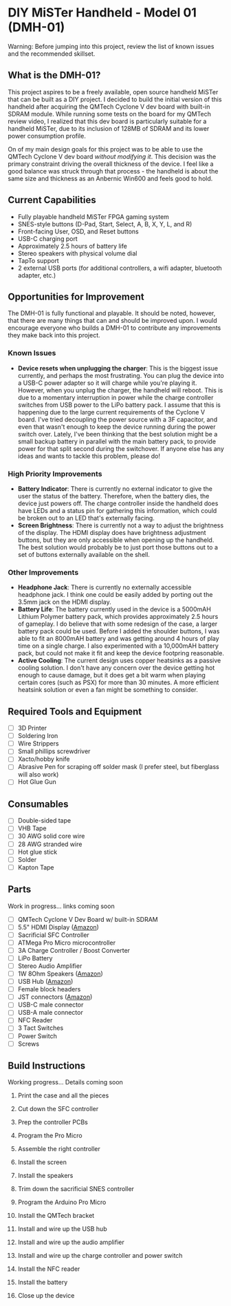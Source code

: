 # DIY MiSTer Handheld - Model 01 (DMH-01)
Warning: Before jumping into this project, review the list of known issues and the recommended skillset.

## What is the DMH-01?
This project aspires to be a freely available, open source handheld MiSTer that can be built as a DIY project. I decided to build the initial version of this handheld after acquiring the QMTech Cyclone V dev board with built-in SDRAM module. While running some tests on the board for my QMTech review video, I realized that this dev board is particularly suitable for a handheld MiSTer, due to its inclusion of 128MB of SDRAM and its lower power consumption profile.

On of my main design goals for this project was to be able to use the QMTech Cyclone V dev board _without modifying it_. This decision was the primary constraint driving the overall thickness of the device. I feel like a good balance was struck through that process - the handheld is about the same size and thickness as an Anbernic Win600 and feels good to hold.

## Current Capabilities
* Fully playable handheld MiSTer FPGA gaming system
* SNES-style buttons (D-Pad, Start, Select, A, B, X, Y, L, and R)
* Front-facing User, OSD, and Reset buttons
* USB-C charging port
* Approximately 2.5 hours of battery life
* Stereo speakers with physical volume dial
* TapTo support
* 2 external USB ports (for additional controllers, a wifi adapter, bluetooth adapter, etc.)

## Opportunities for Improvement
The DMH-01 is fully functional and playable. It should be noted, however, that there are many things that can and should be improved upon. I would encourage everyone who builds a DMH-01 to contribute any improvements they make back into this project.

### Known Issues
* **Device resets when unplugging the charger**: This is the biggest issue currently, and perhaps the most frustrating. You can plug the device into a USB-C power adapter so it will charge while you're playing it. However, when you unplug the charger, the handheld will reboot. This is due to a momentary interruption in power while the charge controller switches from USB power to the LiPo battery pack. I assume that this is happening due to the large current requirements of the Cyclone V board. I've tried decoupling the power source with a 3F capacitor, and even that wasn't enough to keep the device running during the power switch over. Lately, I've been thinking that the best solution might be a small backup battery in parallel with the main battery pack, to provide power for that split second during the switchover. If anyone else has any ideas and wants to tackle this problem, please do!

### High Priority Improvements
* **Battery Indicator**: There is currently no external indicator to give the user the status of the battery. Therefore, when the battery dies, the device just powers off. The charge controller inside the handheld does have LEDs and a status pin for gathering this information, which could be broken out to an LED that's externally facing.
* **Screen Brightness**: There is currently not a way to adjust the brightness of the display. The HDMI display does have brightness adjustment buttons, but they are only accessible when opening up the handheld. The best solution would probably be to just port those buttons out to a set of buttons externally available on the shell.

### Other Improvements
* **Headphone Jack**: There is currently no externally accessible headphone jack. I think one could be easily added by porting out the 3.5mm jack on the HDMI display.
* **Battery Life**: The battery currently used in the device is a 5000mAH Lithium Polymer battery pack, which provides approximately 2.5 hours of gameplay. I do believe that with some redesign of the case, a larger battery pack could be used. Before I added the shoulder buttons, I was able to fit an 8000mAH battery and was getting around 4 hours of play time on a single charge. I also experimented with a 10,000mAH battery pack, but could not make it fit and keep the device footpring reasonable.
* **Active Cooling**: The current design uses copper heatsinks as a passive cooling solution. I don't have any concern over the device getting hot enough to cause damage, but it does get a bit warm when playing certain cores (such as PSX) for more than 30 minutes. A more efficient heatsink solution or even a fan might be something to consider.

## Required Tools and Equipment
- [ ] 3D Printer
- [ ] Soldering Iron
- [ ] Wire Strippers
- [ ] Small phillips screwdriver
- [ ] Xacto/hobby knife
- [ ] Abrasive Pen for scraping off solder mask (I prefer steel, but fiberglass will also work)
- [ ] Hot Glue Gun

## Consumables
- [ ] Double-sided tape
- [ ] VHB Tape
- [ ] 30 AWG solid core wire
- [ ] 28 AWG stranded wire
- [ ] Hot glue stick
- [ ] Solder
- [ ] Kapton Tape

## Parts
Work in progress... links coming soon
- [ ] QMTech Cyclone V Dev Board w/ built-in SDRAM
- [ ] 5.5" HDMI Display ([Amazon](https://www.amazon.com/gp/product/B0CP3DH3LN))
- [ ] Sacrificial SFC Controller
- [ ] ATMega Pro Micro microcontroller
- [ ] 3A Charge Controller / Boost Converter
- [ ] LiPo Battery
- [ ] Stereo Audio Amplifier
- [ ] 1W 8Ohm Speakers ([Amazon](https://www.amazon.com/gp/product/B0BMB195SX))
- [ ] USB Hub ([Amazon](https://www.amazon.com/dp/B09M3TVSTF))
- [ ] Female block headers
- [ ] JST connectors ([Amazon](https://www.amazon.com/gp/product/B0B2D9ZV3P))
- [ ] USB-C male connector
- [ ] USB-A male connector
- [ ] NFC Reader
- [ ] 3 Tact Switches
- [ ] Power Switch
- [ ] Screws

## Build Instructions
Working progress... Details coming soon


1. Print the case and all the pieces
2. Cut down the SFC controller
3. Prep the controller PCBs
4. Program the Pro Micro
4. Assemble the right controller


2. Install the screen
3. Install the speakers
4. Trim down the sacrificial SNES controller
5. Program the Arduino Pro Micro
8. Install the QMTech bracket
9. Install and wire up the USB hub
10. Install and wire up the audio amplifier
11. Install and wire up the charge controller and power switch
12. Install the NFC reader
13. Install the battery
14. Close up the device
